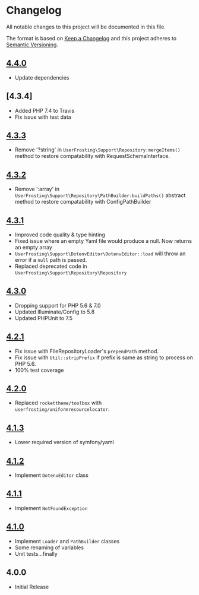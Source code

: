 # Changelog

All notable changes to this project will be documented in this file.

The format is based on [Keep a Changelog](http://keepachangelog.com/en/1.0.0/) and this project adheres to [Semantic Versioning](http://semver.org/spec/v2.0.0.html).

## [4.4.0]
- Update dependencies

## [4.3.4]
- Added PHP 7.4 to Travis
- Fix issue with test data

## [4.3.3]
- Remove '?string' in `UserFrosting\Support\Repository:mergeItems()` method to restore compatability with RequestSchemaInterface.

## [4.3.2]
- Remove ':array' in ` UserFrosting\Support\Repository\PathBuilder:buildPaths()` abstract method to restore compatability with ConfigPathBuilder

## [4.3.1]
- Improved code quality & type hinting
- Fixed issue where an empty Yaml file would produce a null. Now returns an empty array
- `UserFrosting\Support\DotenvEditor\DotenvEditor::load` will throw an error if a `null` path is passed.
- Replaced deprecated code in `UserFrosting\Support\Repository\Repository`

## [4.3.0]
- Dropping support for PHP 5.6 & 7.0
- Updated Illuminate/Config to 5.8
- Updated PHPUnit to 7.5

## [4.2.1]
- Fix issue with FileRepositoryLoader's `prependPath` method.
- Fix issue with `Util::stripPrefix` if prefix is same as string to process on PHP 5.6.
- 100% test coverage

## [4.2.0]
- Replaced `rockettheme/toolbox` with `userfrosting/uniformresourcelocator`.

## [4.1.3]
- Lower required version of symfony/yaml

## [4.1.2]
- Implement `DotenvEditor` class

## [4.1.1]
- Implement `NotFoundException`

## [4.1.0]
- Implement `Loader` and `PathBuilder` classes
- Some renaming of variables
- Unit tests...finally

## 4.0.0
- Initial Release

[4.4.0]: https://github.com/userfrosting/support/compare/4.3.3...4.4.0
[4.3.3]: https://github.com/userfrosting/support/compare/4.3.2...4.3.3
[4.3.2]: https://github.com/userfrosting/support/compare/4.3.1...4.3.2
[4.3.1]: https://github.com/userfrosting/support/compare/4.3.0...4.3.1
[4.3.0]: https://github.com/userfrosting/support/compare/4.2.1...4.3.0
[4.2.1]: https://github.com/userfrosting/support/compare/4.2.0...4.2.1
[4.2.0]: https://github.com/userfrosting/support/compare/4.1.3...4.2.0
[4.1.3]: https://github.com/userfrosting/support/compare/4.1.2...4.1.3
[4.1.2]: https://github.com/userfrosting/support/compare/4.1.1...4.1.2
[4.1.1]: https://github.com/userfrosting/support/compare/4.1.0...4.1.1
[4.1.0]: https://github.com/userfrosting/support/compare/4.0.0...4.1.0

